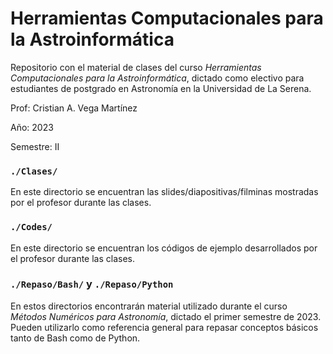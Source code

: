 # Herramientas Computacionales para la Astroinformática

Repositorio con el material de clases del curso _Herramientas
Computacionales para la Astroinformática_, dictado como electivo
para estudiantes de postgrado en Astronomía en la Universidad 
de La Serena.

Prof: Cristian A. Vega Martínez

Año: 2023

Semestre: II

### `./Clases/`

En este directorio se encuentran las slides/diapositivas/filminas
mostradas por el profesor durante las clases.

### `./Codes/`
En este directorio se encuentran los códigos de ejemplo desarrollados
por el profesor durante las clases.

### `./Repaso/Bash/` y `./Repaso/Python`

En estos directorios encontrarán material utilizado durante el curso
*Métodos Numéricos para Astronomía*, dictado el primer semestre de 2023.
Pueden utilizarlo como referencia general para repasar conceptos básicos
tanto de Bash como de Python.


